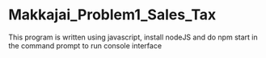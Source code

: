 # Makkajai_Problem1_Sales_Tax

This program is written using javascript, install nodeJS and do npm start in the command prompt to run console interface

